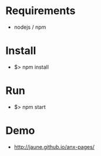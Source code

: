 Requirements
============
  * nodejs / npm

Install
=======
  * $> npm install

Run
===
  * $> npm start

Demo
===
  * <http://jaune.github.io/anx-pages/>